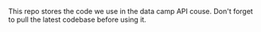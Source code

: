 This repo stores the code we use in the data camp API couse. Don't forget to pull the latest codebase before using it.